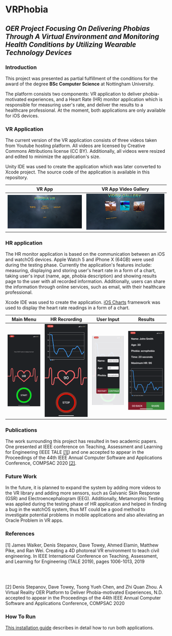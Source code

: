 # **VRPhobia**
## **_OER Project Focusing On Delivering Phobias Through A Virtual Environment and Monitoring Health Conditions by Utilizing Wearable Technology Devices_**

### Introduction
This project was presented as partial fulfillment of the conditions for the award of the degree **BSc Computer Science** at Nottingham University.

The platform consists two components: VR application to deliver phobia-motivated experiences, and a Heart Rate (HR) monitor application which is responsible for measuring user's rate, and deliver the results to a healthcare professional. At the moment, both applications are only available for iOS devices.

### VR Application

The current version of the VR application consists of three videos taken from Youtube hosting platform. All videos are licensed by Creative Commons Attributions license (CC BY). Additionally, all videos were resized and edited to minimize the application's size.

Unity IDE was used to create the application which was later converted to Xcode project. The source code of the application is available in this repository.

|          VR App             |  VR App Video Gallery    |  
|:---------------------------:|:------------------------:|
![](images/vrmainmenu.png)        |![](/images/vr2.png)  

### HR application

The HR monitor application is based on the communication between an iOS and watchOS devices. Apple Watch 5 and iPhone X (64GB) were used during the testing phase. Currently the application's features include: measuring, displaying and storing user's heart rate in a form of a chart, taking user's input (name, age, phobia description) and showing results page to the user with all recorded information. Additionally, users can share the information through online services, such as email, with their healthcare professional.

Xcode IDE was used to create the application. [iOS Charts](https://github.com/danielgindi/Charts) framework was used to display the heart rate readings in a form of a chart.

|Main Menu|HR Recrording|User Input|Results|
|:-:|:-:|:-:|:-:|
![](images/hr1.png)|![](/images/hr2.png)|![](images/hr3.png)|![](/images/hr4.png)

### Publications
The work surrounding this project has resulted in two academic papers. One presented at IEEE conference on Teaching, Assessment and Learning for Engineering (IEEE TALE [[1]](#ref1)) and one accepted to appear in the Proceedings of the 44th IEEE Annual Computer Software and Applications Conference, COMPSAC 2020 [[2]](#ref2).

### Future Work
In the future, it is planned to expand the system by adding more videos to the VR library and adding more sensors, such as Galvanic Skin Response (GSR) and Electroencephalogram (EEG). Additionally, Metamorphic Testing was applied during the testing phase of HR application and helped in finding a bug in the watchOS system, thus MT could be a good method to investigate potential problems in mobile applications and also alleviating an Oracle Problem in VR apps.

### References
<a name="ref1">
[1] James Walker, Denis Stepanov, Dave Towey, Ahmed Elamin, Matthew Pike, and Ran Wei. Creating a 4D photoreal VR environment to teach civil engineering. In IEEE International Conference on Teaching, Assessment, and Learning for Engineering (TALE 2019), pages 1006-1013, 2019
</a>

<br><br>

<a name="ref2">
[2] Denis Stepanov, Dave Towey, Tsong Yueh Chen, and Zhi Quan Zhou. A Virtual Reality OER Platform to Deliver Phobia-motivated Experiences, N.D. accepted to appear in the Proceedings of the 44th IEEE Annual Computer Software and Applications Conference, COMPSAC 2020
</a>

### How To Run
[This installation guide](VRPhobiaInstallationGuide.pdf) describes in detail how to run both applications.
